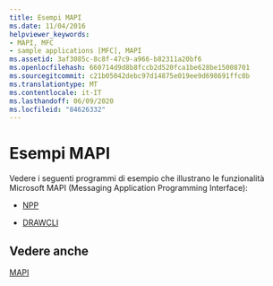 ```yaml
---
title: Esempi MAPI
ms.date: 11/04/2016
helpviewer_keywords:
- MAPI, MFC
- sample applications [MFC], MAPI
ms.assetid: 3af3085c-8c8f-47c9-a966-b82311a20bf6
ms.openlocfilehash: 660714d9d8b8fccb2d520fca1be628be15008701
ms.sourcegitcommit: c21b05042debc97d14875e019ee9d698691ffc0b
ms.translationtype: MT
ms.contentlocale: it-IT
ms.lasthandoff: 06/09/2020
ms.locfileid: "84626332"
---
```

# <a name="mapi-samples"></a>Esempi MAPI

Vedere i seguenti programmi di esempio che illustrano le funzionalità Microsoft MAPI (Messaging Application Programming Interface):

- [NPP](../overview/visual-cpp-samples.md)

- [DRAWCLI](../overview/visual-cpp-samples.md)

## <a name="see-also"></a>Vedere anche

[MAPI](mapi.md)
